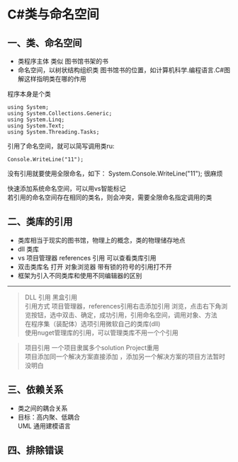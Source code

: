 # C#类与命名空间

## 一、类、命名空间
* 类程序主体 类似 图书馆书架的书
* 命名空间，以树状结构组织类 图书馆书的位置，如计算机科学.编程语言.C#图解这样指明类在哪的作用

程序本身是个类  
```
using System;
using System.Collections.Generic;
using System.Linq;
using System.Text;
using System.Threading.Tasks;
```
引用了命名空间，就可以简写调用类ru:
```
Console.WriteLine("11");
```
没有引用就要使用全限命名，如下：
System.Console.WriteLine("11");
很麻烦

快速添加系统命名空间，可以用vs智能标记  
若引用的命名空间存在相同的类名，则会冲突，需要全限命名指定调用的类

## 二、类库的引用
* 类库相当于现实的图书馆，物理上的概念，类的物理储存地点
* dll 类库
* vs 项目管理器 references 引用 可以查看类库引用
* 双击类库名 打开 对象浏览器  带有锁的符号的引用打不开
* 框架为引入不同类库和使用不同编辑器的区别
* *******************
>DLL 引用 黑盒引用  
>引用方式 项目管理器，references引用右击添加引用 浏览，点击右下角浏览按钮，选中双击、确定，成功引用，引用命名空间，调用对象、方法  
在程序集（装配体）选项引用微软自己的类库(dll)  
使用nuget管理库的引用，可以管理类库不用一个个引用

> 项目引用
> 一个项目隶属多个solution Project重用  
> 项目添加同一个解决方案直接添加  ，添加另一个解决方案的项目方法暂时没明白
> 
> 
## 三、依赖关系
* 类之间的耦合关系  
* 目标：高内聚、低耦合  
UML 通用建模语言
## 四、排除错误